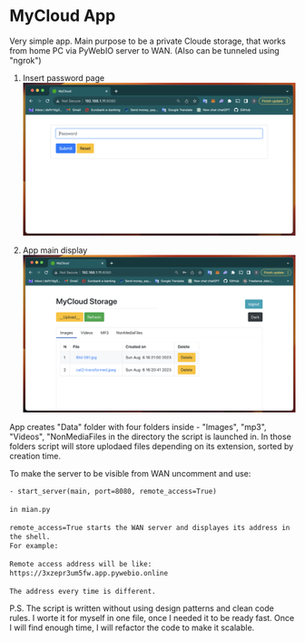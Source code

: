 # MyCloud App

Very simple app. Main purpose to be a private Cloude storage,
that works from home PC via PyWebIO server to WAN.
(Also can be tunneled using "ngrok")

1. Insert password page
![Insert password page.](mycloud_screenshots/password_request.png)

2. App main display
![Insert password page.](mycloud_screenshots/app_display.png)

App creates "Data" folder with four folders inside - "Images", "mp3", "Videos", "NonMediaFiles
in the directory the script is launched in.
In those folders script will store uplodaed files depending on its extension, sorted by creation time.

To make the server to be visible from WAN uncomment and use:

    - start_server(main, port=8080, remote_access=True)

    in mian.py

    remote_access=True starts the WAN server and displayes its address in the shell.
    For example:

    Remote access address will be like: https://3xzepr3um5fw.app.pywebio.online

    The address every time is different.


P.S.
The script is written without using design patterns and clean code rules.
I worte it for myself in one file, once I needed it to be ready fast.
Once I will find enough time, I will refactor the code to make it scalable. 